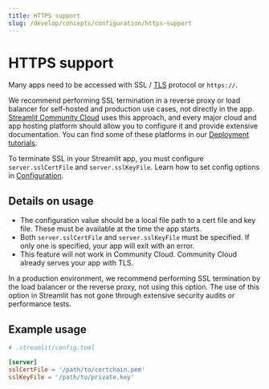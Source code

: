 ```yaml
---
title: HTTPS support
slug: /develop/concepts/configuration/https-support
---
```


# HTTPS support

Many apps need to be accessed with SSL / [TLS](https://en.wikipedia.org/wiki/Transport_Layer_Security) protocol or `https://`.

We recommend performing SSL termination in a reverse proxy or load balancer for self-hosted and production use cases, not directly in the app. [Streamlit Community Cloud](/deploy/streamlit-community-cloud) uses this approach, and every major cloud and app hosting platform should allow you to configure it and provide extensive documentation. You can find some of these platforms in our [Deployment tutorials](/deploy/tutorials).

To terminate SSL in your Streamlit app, you must configure `server.sslCertFile` and `server.sslKeyFile`. Learn how to set config options in [Configuration](/develop/concepts/configuration).

## Details on usage

- The configuration value should be a local file path to a cert file and key file. These must be available at the time the app starts.
- Both `server.sslCertFile` and `server.sslKeyFile` must be specified. If only one is specified, your app will exit with an error.
- This feature will not work in Community Cloud. Community Cloud already serves your app with TLS.

<Warning>

In a production environment, we recommend performing SSL termination by the load balancer or the reverse proxy, not using this option. The use of this option in Streamlit has not gone through extensive security audits or performance tests.

</Warning>

## Example usage

```toml
# .streamlit/config.toml

[server]
sslCertFile = '/path/to/certchain.pem'
sslKeyFile = '/path/to/private.key'
```
